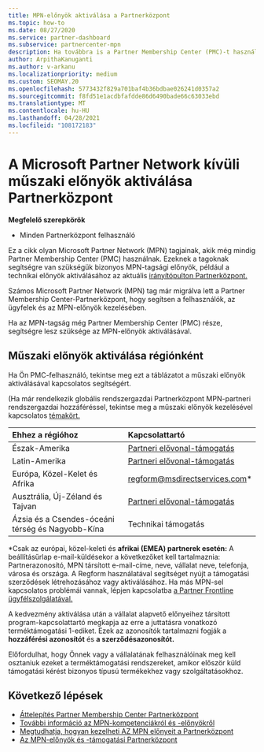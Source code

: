 ```yaml
---
title: MPN-előnyök aktiválása a Partnerközpont
ms.topic: how-to
ms.date: 08/27/2020
ms.service: partner-dashboard
ms.subservice: partnercenter-mpn
description: Ha továbbra is a Partner Membership Center (PMC)-t használja, megtudhatja, hogy kit kell kapcsolatba lépnie az MPN műszaki támogatási előnyeinek aktiválásához, és hogy milyen előnyöket biztosít a támogatáshoz.
author: ArpithaKanuganti
ms.author: v-arkanu
ms.localizationpriority: medium
ms.custom: SEOMAY.20
ms.openlocfilehash: 5773432f829a701baf4b36bdbae026241d0357a2
ms.sourcegitcommit: f8fd51e1acdbfafdde86d6490bade66c63033ebd
ms.translationtype: MT
ms.contentlocale: hu-HU
ms.lasthandoff: 04/28/2021
ms.locfileid: "108172183"
---
```

# <a name="activate-microsoft-partner-network-technical-benefits-outside-of-partner-center"></a>A Microsoft Partner Network kívüli műszaki előnyök aktiválása Partnerközpont


**Megfelelő szerepkörök**

- Minden Partnerközpont felhasználó

Ez a cikk olyan Microsoft Partner Network (MPN) tagjainak, akik még mindig Partner Membership Center (PMC) használnak. Ezeknek a tagoknak segítségre van szükségük bizonyos MPN-tagsági előnyök, például a technikai előnyök aktiválásához az aktuális [irányítópulton Partnerközpont.](https://partner.microsoft.com/dashboard)

Számos Microsoft Partner Network (MPN) tag már [](prepare-pmc-pc-migration.md) migrálva lett a Partner Membership Center-Partnerközpont, hogy segítsen a felhasználók, az ügyfelek és az MPN-előnyök kezelésében.

Ha az MPN-tagság még Partner Membership Center (PMC) része, segítségre lesz szüksége az MPN-előnyök aktiválásával.

## <a name="activate-technical-benefits-by-region"></a>Műszaki előnyök aktiválása régiónként

Ha Ön PMC-felhasználó, tekintse meg ezt a táblázatot a műszaki előnyök aktiválásával kapcsolatos segítségért.

(Ha már rendelkezik globális rendszergazdai Partnerközpont MPN-partneri rendszergazdai hozzáféréssel, tekintse meg a műszaki előnyök kezelésével kapcsolatos [témakört.](https://docs.microsoft.com/partner-center/manage-your-partner-network-benefits#manage-technical-benefits)

|Ehhez a régióhoz  | Kapcsolattartó |
|:--------|:------------|
|Észak-Amerika  | [Partneri elővonal-támogatás](https://partner.microsoft.com/support?issueid=300-0042)  |
|Latin-Amerika  | [Partneri elővonal-támogatás](https://partner.microsoft.com/support?issueid=300-0042)  |
|Európa, Közel-Kelet és Afrika  | [regform@msdirectservices.com](mailto:regform@msdirectservices.com)*  |
|Ausztrália, Új-Zéland és Tajvan  | [Partneri elővonal-támogatás](https://partner.microsoft.com/support?issueid=300-0042)  |
|Ázsia és a Csendes-óceáni térség és Nagyobb-Kína  | Technikai támogatás  |

\*Csak az európai, közel-keleti és **afrikai (EMEA) partnerek esetén:** A beállításűrlap e-mail-küldésekor a következőket kell tartalmaznia: Partnerazonosító, MPN társított e-mail-címe, neve, vállalat neve, telefonja, városa és országa. A Regform használatával segítséget nyújt a támogatási szerződések létrehozásához vagy aktiválásához. Ha más MPN-sel kapcsolatos problémái vannak, lépjen kapcsolatba [a Partner Frontline ügyfélszolgálatával.](https://partner.microsoft.com/support?issueid=300-0042)

A kedvezmény aktiválása után a vállalat alapvető előnyeihez társított program-kapcsolattartó megkapja az erre a juttatásra vonatkozó terméktámogatási 1-ediket. Ezek az azonosítók tartalmazni fogják a **hozzáférési azonosítót** és **a szerződésazonosítót.** 

Előfordulhat, hogy Önnek vagy a vállalatának felhasználóinak meg kell osztaniuk ezeket a terméktámogatási rendszereket, amikor először küld támogatási kérést bizonyos típusú termékekhez vagy szolgáltatásokhoz.

## <a name="next-steps"></a>Következő lépések

- [Áttelepítés Partner Membership Center Partnerközpont](prepare-pmc-pc-migration.md)
- [További információ az MPN-kompetenciákról és -előnyökről](learn-about-competencies.md)
- [Megtudhatja, hogyan kezelheti AZ MPN előnyeit a Partnerközpont](manage-your-partner-network-benefits.md)
- [Az MPN-előnyök és -támogatási Partnerközpont](mpn-find-benefits.md)
